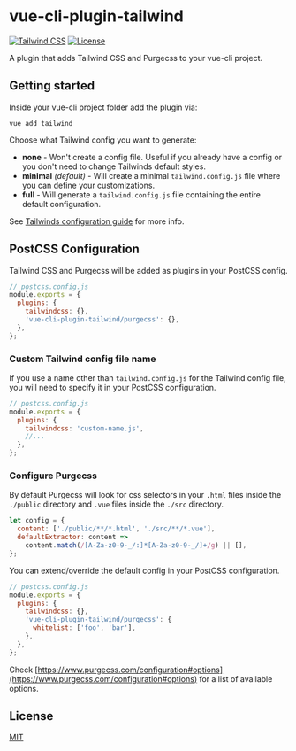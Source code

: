 # vue-cli-plugin-tailwind
[![Tailwind CSS](https://img.shields.io/npm/dependency-version/vue-cli-plugin-tailwind/tailwindcss.svg)](https://tailwindcss.com/)
[![License](https://img.shields.io/npm/l/vue-cli-plugin-tailwind.svg)](https://github.com/forsartis/vue-cli-plugin-tailwind/blob/master/LICENSE)

A plugin that adds Tailwind CSS and Purgecss to your vue-cli project.

## Getting started
Inside your vue-cli project folder add the plugin via:
```
vue add tailwind
```
Choose what Tailwind config you want to generate:
* **none** - Won't create a config file. Useful if you already have a config or you don't need to change Tailwinds default styles.
* **minimal** *(default)* - Will create a minimal `tailwind.config.js` file where you can define your customizations.
* **full** - Will generate a `tailwind.config.js` file containing the entire default configuration.

See [Tailwinds configuration guide](https://tailwindcss.com/docs/configuration) for more info.

## PostCSS Configuration
Tailwind CSS and Purgecss will be added as plugins in your PostCSS config.
```javascript
// postcss.config.js
module.exports = {
  plugins: {
    tailwindcss: {},
    'vue-cli-plugin-tailwind/purgecss': {},
  },
};
```
### Custom Tailwind config file name
If you use a name other than `tailwind.config.js` for the Tailwind config file, you will need to specify it in your PostCSS configuration.
```javascript
// postcss.config.js
module.exports = {
  plugins: {
    tailwindcss: 'custom-name.js',
    //...
  },
};
```
### Configure Purgecss
By default Purgecss will look for css selectors in your `.html` files inside the `./public` directory and `.vue` files inside the `./src` directory.
```javascript
let config = {
  content: ['./public/**/*.html', './src/**/*.vue'],
  defaultExtractor: content =>
    content.match(/[A-Za-z0-9-_/:]*[A-Za-z0-9-_/]+/g) || [],
};
```
You can extend/override the default config in your PostCSS configuration.
```javascript
// postcss.config.js
module.exports = {
  plugins: {
    tailwindcss: {},
    'vue-cli-plugin-tailwind/purgecss': {
      whitelist: ['foo', 'bar'],
    },
  },
};
```
Check [https://www.purgecss.com/configuration#options](https://www.purgecss.com/configuration#options) for a list of available options.

## License
[MIT](https://github.com/forsartis/vue-cli-plugin-tailwind/blob/master/LICENSE)
